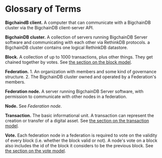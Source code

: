 # Glossary of Terms

**BigchaindB client.** A computer that can communicate with a BigchainDB cluster via the BigchainDB client-server API.

**BigchainDB cluster.** A collection of servers running BigchainDB Server software and communicating with each other via RethinkDB protocols. a BigchainDB cluster contains one logical RethinkDB datastore.

**Block.** A collection of up to 1000 transactions, plus other things. They get chained together by votes. See [the section on the block model](../topic-guides/models.html#the-block-model).

**Federation.** 1. An organization with members and some kind of governance structure. 2. The BigchainDB cluster owned and operated by a Federation's members.

**Federation node.** A server running BigchainDB Server software, with permission to communicate with other nodes in a federation.

**Node.** See _Federation node_.

**Transaction.** The basic informational unit. A transaction can represent the creation or transfer of a digital asset. See [the section on the transaction model](../topic-guides/models.html#the-transaction-model).

**Vote.** Each federation node in a federation is required to vote on the validity of every block (i.e. whether the block valid or not). A node's vote on a block also includes the id of the block it considers to be the previous block. See [the section on the vote model](../topic-guides/models.html#the-vote-model).
